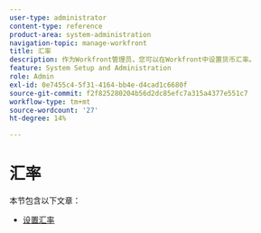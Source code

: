 ```yaml
---
user-type: administrator
content-type: reference
product-area: system-administration
navigation-topic: manage-workfront
title: 汇率
description: 作为Workfront管理员，您可以在Workfront中设置货币汇率。
feature: System Setup and Administration
role: Admin
exl-id: 0e7455c4-5f31-4164-bb4e-d4cad1c6680f
source-git-commit: f2f825280204b56d2dc85efc7a315a4377e551c7
workflow-type: tm+mt
source-wordcount: '27'
ht-degree: 14%

---
```


# 汇率

本节包含以下文章：

* [设置汇率](../../../administration-and-setup/manage-workfront/exchange-rates/set-up-exchange-rates.md)
